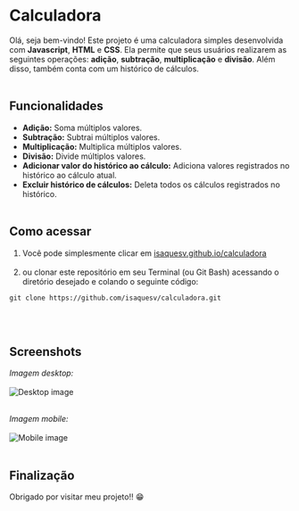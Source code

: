 # Calculadora
Olá, seja bem-vindo! Este projeto é uma calculadora simples desenvolvida com **Javascript**, **HTML** e **CSS**. Ela permite que seus usuários realizarem as seguintes operações: **adição**, **subtração**, **multiplicação** e **divisão**. Além disso, também conta com um histórico de cálculos.<br><br>

## Funcionalidades
- **Adição:** Soma múltiplos valores.
- **Subtração:** Subtrai múltiplos valores.
- **Multiplicação:** Multiplica múltiplos valores.
- **Divisão:** Divide múltiplos valores.
- **Adicionar valor do histórico ao cálculo:** Adiciona valores registrados no histórico ao cálculo atual.
- **Excluir histórico de cálculos:** Deleta todos os cálculos registrados no histórico.<br><br>

## Como acessar
1. Você pode simplesmente clicar em [isaquesv.github.io/calculadora](https://isaquesv.github.io/calculadora/)<br><br>
2. ou clonar este repositório em seu Terminal (ou Git Bash) acessando o diretório desejado e colando o seguinte código:
```
git clone https://github.com/isaquesv/calculadora.git
```
<br><br>

## Screenshots
<em>Imagem desktop:</em><br><br>
![Desktop image](https://github.com/isaquesv/calculadora/assets/166270471/c80c2400-0245-477f-b5c3-242ea1370aea)

<br><em>Imagem mobile:</em><br><br>
![Mobile image](https://github.com/isaquesv/calculadora/assets/166270471/0b07cdef-5630-480c-9317-d5e6162bb382)<br><br>

## Finalização
Obrigado por visitar meu projeto!! 😁
